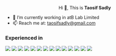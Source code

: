 <p align="center">Hi 👋, This is <strong>Taosif Sadly</strong></p>

- 🔭 I’m currently working in atB Lab Limited
- 📫 Reach me at: taosifsadly@gmail.com

### Experienced in
<img src="https://img.shields.io/badge/%20-Dart-black?logo=dart&style=for-the-badge"/> <img src="https://img.shields.io/badge/%20-Flutter-black?logo=flutter&style=for-the-badge"/> <img src="https://img.shields.io/badge/%20-PHP-black?logo=php&style=for-the-badge"/> <img src="https://img.shields.io/badge/%20-Laravel-black?logo=laravel&style=for-the-badge"/> <img src="https://img.shields.io/badge/%20-Java-black?logo=java&style=for-the-badge"/>  <img src="https://img.shields.io/badge/%20-Javascript-black?logo=javascript&style=for-the-badge"/> <img src="https://img.shields.io/badge/%20-React.js-black?logo=react&style=for-the-badge"/> <img src="https://img.shields.io/badge/%20-Node.js-black?logo=node.js&style=for-the-badge"/> <img src="https://img.shields.io/badge/%20-C-black?logo=c&style=for-the-badge"/> <img src="https://img.shields.io/badge/%20-Go-black?logo=go&style=for-the-badge"/> <img src="https://img.shields.io/badge/%20-C%2B%2B-black?logo=cplusplus&style=for-the-badge"/> <img src="https://img.shields.io/badge/%20-MySQL-black?logo=mysql&style=for-the-badge"/> <img src="https://img.shields.io/badge/%20-MongoDB-black?logo=mongodb&style=for-the-badge"/> <img src="https://img.shields.io/badge/%20-Docker-black?logo=docker&style=for-the-badge"/>
